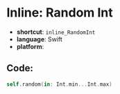 # Inline: Random Int
- **shortcut**: `inline_RandomInt`
- **language**: Swift
- **platform**: 


## Code:
```swift
self.random(in: Int.min...Int.max)
```
